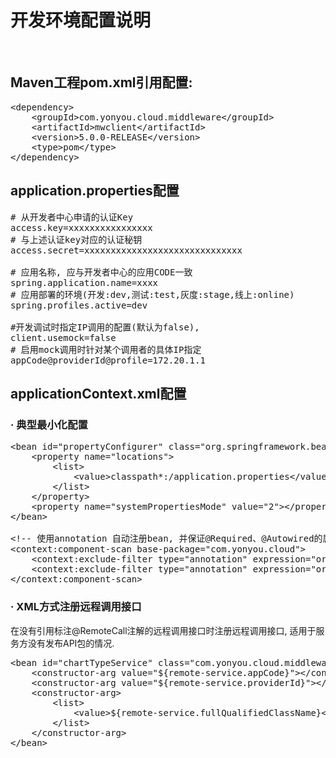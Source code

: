 
# 开发环境配置说明
<br>

## Maven工程pom.xml引用配置:
<pre>
&lt;dependency&gt;
	&lt;groupId&gt;com.yonyou.cloud.middleware&lt;/groupId&gt;
	&lt;artifactId&gt;mwclient&lt;/artifactId&gt;
	&lt;version&gt;5.0.0-RELEASE&lt;/version&gt;
	&lt;type&gt;pom&lt;/type&gt;
&lt;/dependency&gt;
</pre>


## application.properties配置
<pre>
# 从开发者中心申请的认证Key
access.key=xxxxxxxxxxxxxxxx
# 与上述认证key对应的认证秘钥
access.secret=xxxxxxxxxxxxxxxxxxxxxxxxxxxxxx

# 应用名称, 应与开发者中心的应用CODE一致
spring.application.name=xxxx
# 应用部署的环境(开发:dev,测试:test,灰度:stage,线上:online)
spring.profiles.active=dev

#开发调试时指定IP调用的配置(默认为false), 
client.usemock=false
# 启用mock调用时针对某个调用者的具体IP指定
appCode@providerId@profile=172.20.1.1
</pre>

## applicationContext.xml配置

### · 典型最小化配置
<pre>
&lt;bean id="propertyConfigurer" class="org.springframework.beans.factory.config.PropertyPlaceholderConfigurer"&gt;
    &lt;property name="locations"&gt;
        &lt;list&gt;
            &lt;value&gt;classpath*:/application.properties&lt;/value&gt;
        &lt;/list&gt;
    &lt;/property&gt;
    &lt;property name="systemPropertiesMode" value="2"&gt;&lt;/property&gt;
&lt;/bean&gt;

&lt;!-- 使用annotation 自动注册bean, 并保证@Required、@Autowired的属性被注入 --&gt;
&lt;context:component-scan base-package="com.yonyou.cloud"&gt;
	&lt;context:exclude-filter type="annotation" expression="org.springframework.stereotype.Controller"/&gt;
	&lt;context:exclude-filter type="annotation" expression="org.springframework.web.bind.annotation.ControllerAdvice"/&gt;
&lt;/context:component-scan&gt;
</pre>


### · XML方式注册远程调用接口
在没有引用标注@RemoteCall注解的远程调用接口时注册远程调用接口, 适用于服务方没有发布API包的情况.
<pre>
&lt;bean id="chartTypeService" class="com.yonyou.cloud.middleware.rpc.RPCBeanFactory"&gt;
    &lt;constructor-arg value="${remote-service.appCode}"&gt;&lt;/constructor-arg&gt;
    &lt;constructor-arg value="${remote-service.providerId}"&gt;&lt;/constructor-arg&gt;
    &lt;constructor-arg&gt;
    	&lt;list&gt;
        	&lt;value&gt;${remote-service.fullQualifiedClassName}&lt;/value&gt;
        &lt;/list&gt;
    &lt;/constructor-arg&gt;
&lt;/bean&gt;
</pre>


